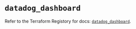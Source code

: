 # `datadog_dashboard`

Refer to the Terraform Registory for docs: [`datadog_dashboard`](https://www.terraform.io/docs/providers/datadog/r/dashboard).
